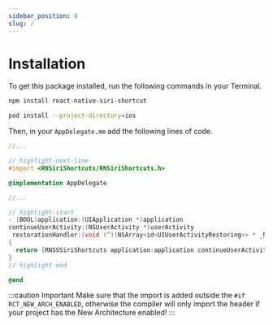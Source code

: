 ```yaml
---
sidebar_position: 0
slug: /
---
```


# Installation

To get this package installed, run the following commands in your Terminal.

```bash npm2yarn
npm install react-native-siri-shortcut

pod install --project-directory=ios
```

Then, in your `AppDelegate.mm` add the following lines of code.

```objectivec title="AppDelegate.mm"
//...

// highlight-next-line
#import <RNSiriShortcuts/RNSiriShortcuts.h>

@implementation AppDelegate

//...

// highlight-start
- (BOOL)application:(UIApplication *)application
continueUserActivity:(NSUserActivity *)userActivity
 restorationHandler:(void (^)(NSArray<id<UIUserActivityRestoring>> * _Nullable))restorationHandler
{
  return [RNSSSiriShortcuts application:application continueUserActivity:userActivity restorationHandler:restorationHandler];
}
// highlight-end

@end
```

:::caution Important
Make sure that the import is added outside the `#if RCT_NEW_ARCH_ENABLED`, otherwise the compiler will only import the header
if your project has the New Architecture enabled!
:::
